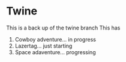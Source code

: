 # Twine
This is a back up of the twine branch
This has 
1. Cowboy adventure... in progress
2. Lazertag... just starting
3. Space adaventure... progressing
